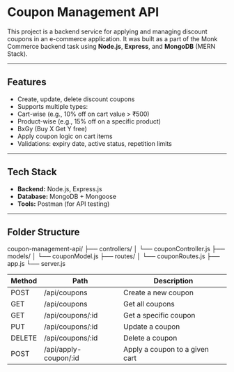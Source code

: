 # Coupon Management API

This project is a backend service for applying and managing discount coupons in an e-commerce application. It was built as a part of the Monk Commerce backend task using **Node.js**, **Express**, and **MongoDB** (MERN Stack).

---

##  Features

-  Create, update, delete discount coupons
-  Supports multiple types:
  - Cart-wise (e.g., 10% off on cart value > ₹500)
  - Product-wise (e.g., 15% off on a specific product)
  - BxGy (Buy X Get Y free)
-  Apply coupon logic on cart items
-  Validations: expiry date, active status, repetition limits

---

##  Tech Stack

- **Backend:** Node.js, Express.js
- **Database:** MongoDB + Mongoose
- **Tools:** Postman (for API testing)

---

##  Folder Structure

coupon-management-api/
├── controllers/
│ └── couponController.js
├── models/
│ └── couponModel.js
├── routes/
│ └── couponRoutes.js
├── app.js
└── server.js

| Method | Path                   | Description                    |
| ------ | ---------------------- | ------------------------------ |
| POST   | /api/coupons           | Create a new coupon            |
| GET    | /api/coupons           | Get all coupons                |
| GET    | /api/coupons/\:id      | Get a specific coupon          |
| PUT    | /api/coupons/\:id      | Update a coupon                |
| DELETE | /api/coupons/\:id      | Delete a coupon                |
| POST   | /api/apply-coupon/\:id | Apply a coupon to a given cart |

